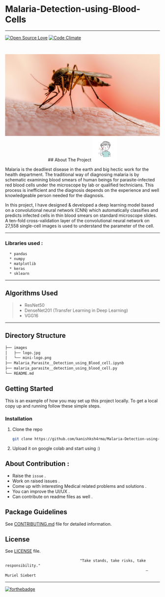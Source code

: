 #  Malaria-Detection-using-Blood-Cells 
---
[![Open Source Love](https://badges.frapsoft.com/os/v3/open-source.svg?v=102)](https://github.com/kanishksh4rma/Coronavirus_Detection_using_Chest_X_ray)
[![Code Climate](https://codeclimate.com/github/boennemann/badges.svg)](https://github.com/kanishksh4rma/Coronavirus_Detection_using_Chest_X_ray)

<!-- PROJECT LOGO -->
<br />
<p align="center">
  <a href="https://github.com/kanishksh4rma/Brain_Tumour_detection_using_MRI_Scans">
    <img src="images/logo.jpg" alt="Logo" >
  </a>
  <!-- INTRODUCTION -->
<!-- ABOUT THE PROJECT -->
## About The Project
<a href="https://github.com/kanishksh4rma/Brain_Tumour_detection_using_MRI_Scans">
    <img src="images/mini-logo.png" width="80" height="80">
  </a>

Malaria is the deadliest disease in the earth and big hectic work for the health department. The traditional way of diagnosing malaria is by schematic examining blood smears of human beings for parasite-infected red blood cells under the microscope by lab or qualified technicians. This process is inefficient and the diagnosis depends on the experience and well knowledgeable person needed for the diagnosis. 

In this project, I have designed & developed a deep learning model based on a convolutional neural network (CNN) which automatically classifies and predicts infected cells in thin blood smears on standard microscope slides. A ten-fold cross-validation layer of the convolutional neural network on 27,558 single-cell images is used to understand the parameter of the cell.

---

### Libraries used : 

```
  * pandas
  * numpy
  * matplotlib
  * keras
  * sklearn
```
---

## Algorithms Used

> * ResNet50
> * DenseNet201 (Transfer Learning in Deep Learning)
> * VGG16

---
## Directory Structure

```sh
├── images
│   ├── logo.jpg
│   └── mini-logo.png
├── Malaria_Parasite__Detection_using_Blood_cell.ipynb
├── malaria_parasite__detection_using_blood_cell.py
└── README.md

```
<!-- GETTING STARTED -->
## Getting Started

This is an example of how you may set up this project locally.
To get a local copy up and running follow these simple steps.

### Installation

1. Clone the repo
   ```sh
   git clone https://github.com/kanishksh4rma/Malaria-Detection-using-Blood-Cells.git
   ```
2. Upload it on google colab and start using :)

## About Contribution :
* Raise the `issue` .
* Work on raised issues .
* Come up with interesting Medical related problems and solutions .
* You can improve the UI/UX .
* Can contribute on readme files as well .

## Package Guidelines

See [CONTRIBUTING.md](CONTRIBUTING.md) file for detailed information.

## License

See [LICENSE](LICENSE) file.


                                      "Take stands, take risks, take responsibility."
                                                                    — Muriel Siebert

---

[![forthebadge](https://forthebadge.com/images/badges/built-with-love.svg)](https://github.com/kanishksh4rma/Malaria-Detection-using-Blood-Cells)

